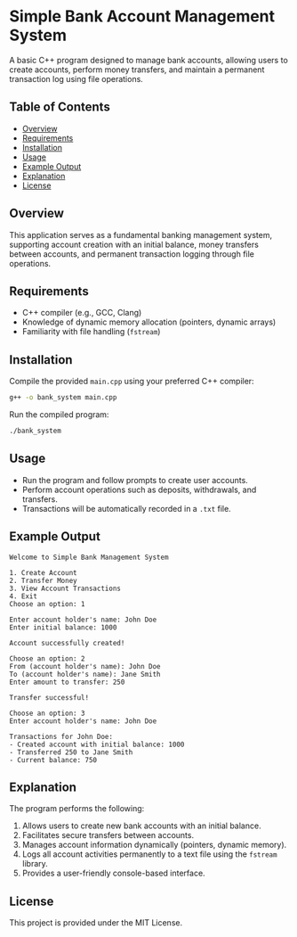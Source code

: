 # Simple Bank Account Management System

A basic C++ program designed to manage bank accounts, allowing users to create accounts, perform money transfers, and maintain a permanent transaction log using file operations.

## Table of Contents

- [Overview](#overview)
- [Requirements](#requirements)
- [Installation](#installation)
- [Usage](#usage)
- [Example Output](#example-output)
- [Explanation](#explanation)
- [License](#license)

## Overview

This application serves as a fundamental banking management system, supporting account creation with an initial balance, money transfers between accounts, and permanent transaction logging through file operations.

## Requirements

- C++ compiler (e.g., GCC, Clang)
- Knowledge of dynamic memory allocation (pointers, dynamic arrays)
- Familiarity with file handling (`fstream`)

## Installation

Compile the provided `main.cpp` using your preferred C++ compiler:

```bash
g++ -o bank_system main.cpp
```

Run the compiled program:

```bash
./bank_system
```

## Usage

- Run the program and follow prompts to create user accounts.
- Perform account operations such as deposits, withdrawals, and transfers.
- Transactions will be automatically recorded in a `.txt` file.

## Example Output

```
Welcome to Simple Bank Management System

1. Create Account
2. Transfer Money
3. View Account Transactions
4. Exit
Choose an option: 1

Enter account holder's name: John Doe
Enter initial balance: 1000

Account successfully created!

Choose an option: 2
From (account holder's name): John Doe
To (account holder's name): Jane Smith
Enter amount to transfer: 250

Transfer successful!

Choose an option: 3
Enter account holder's name: John Doe

Transactions for John Doe:
- Created account with initial balance: 1000
- Transferred 250 to Jane Smith
- Current balance: 750
```

## Explanation

The program performs the following:

1. Allows users to create new bank accounts with an initial balance.
2. Facilitates secure transfers between accounts.
3. Manages account information dynamically (pointers, dynamic memory).
4. Logs all account activities permanently to a text file using the `fstream` library.
5. Provides a user-friendly console-based interface.

## License

This project is provided under the MIT License.
